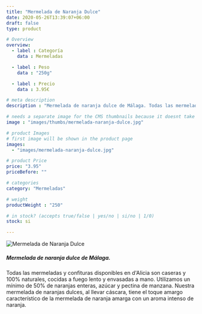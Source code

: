 ```yaml
---
title: "Mermelada de Naranja Dulce"
date: 2020-05-26T13:39:07+06:00
draft: false
type: product

# Overview
overview:
  - label : Categoría
    data : Mermeladas

  - label : Peso
    data : "250g"

  - label : Precio
    data : 3.95€

# meta description
description : "Mermelada de naranja dulce de Málaga. Todas las mermeladas y confituras disponibles en d'Alicia son caseras y 100% naturales, cocidas a fuego lento y envasadas a mano. Utilizamos un mínimo de 50% de naranjas enteras, azúcar y pectina de manzana. Nuestra mermelada de naranjas dulces, al llevar cascara, tiene el toque amargo característico de la mermelada de naranja amarga con un aroma intenso de naranja."

# needs a separate image for the CMS thumbnails because it doesnt take arrays (slideshow images)
image : "images/thumbs/mermelada-naranja-dulce.jpg"

# product Images
# first image will be shown in the product page
images:
  - "images/mermelada-naranja-dulce.jpg"

# product Price
price: "3.95"
priceBefore: ""

# categories
category: "Mermeladas"

# weight
productWeight : "250"

# in stock? (accepts true/false | yes/no | si/no | 1/0)
stock: si

---
```

![Mermelada de Naranja Dulce](/images/mermelada-naranja-dulce.jpg "Mermelada de Naranja Dulce")

##### Mermelada de naranja dulce de Málaga.
Todas las mermeladas y confituras disponibles en d'Alicia son caseras y 100% naturales, cocidas a fuego lento y envasadas a mano. Utilizamos un mínimo de 50% de naranjas enteras, azúcar y pectina de manzana. Nuestra mermelada de naranjas dulces, al llevar cáscara, tiene el toque amargo característico de la mermelada de naranja amarga con un aroma intenso de naranja.
